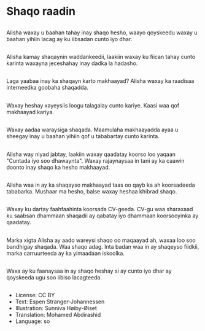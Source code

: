 # Shaqo raadin

##
Alisha waxay u baahan tahay inay shaqo hesho, waayo qoyskeedu waxay u baahan yihiin lacag ay ku iibsadan cunto iyo dhar.

##
Alisha kamay shaqaynin waddankeedii, laakiin waxay ku fiican tahay cunto karinta waxayna jeceshahay inay dadka la hadasho.

##
Laga yaabaa inay ka shaqayn karto makhaayad? Alisha waxay ka raadisaa interneedka goobaha shaqadda.

##
Waxay heshay xayeysiis loogu talagalay cunto kariye. Kaasi waa qof makhaayad kariya.

##
Waxay aadaa waraysiga shaqada. Maamulaha makhaayadda ayaa u sheegay inay u baahan yihiin qof u tababartay cunto karinta.

##
Alisha way niyad jabtay, laakiin waxay qaadatay koorso loo yaqaan "Cuntada iyo soo dhawaynta". Waxay rajaynaysaa in tani ay ka caawin doonto inay shaqo ka hesho makhaayad.

##
Alisha waa in ay ka shaqayso makhaayad taas oo qayb ka ah koorsadeeda tababarka. Mushaar ma hesho, balse waxay heshaa khibrad shaqo.

##
Waxay ku dartay faahfaahinta koorsada CV-geeda. CV-gu waa sharaxaad ku saabsan dhammaan shaqadii ay qabatay iyo dhammaan koorsooyinka ay qaadatay.

##
Marka xigta Alisha ay aado wareysi shaqo oo maqaayad ah, waxaa loo soo bandhigay shaqada. Waa shaqo adag. Inta badan waa in ay shaqeyso fiidkii, marka carruurteeda ay ka yimaadaan iskoolka.

##
Waxa ay ku faanaysaa in ay shaqo heshay si ay cunto iyo dhar ay qoyskeeda ugu soo iibiso lacagteeda.

##
* License: CC BY
* Text: Espen Stranger-Johannessen
* Illustration: Sunniva Høiby-Øiset
* Translation: Mohamed Abdirashid
* Language: so

